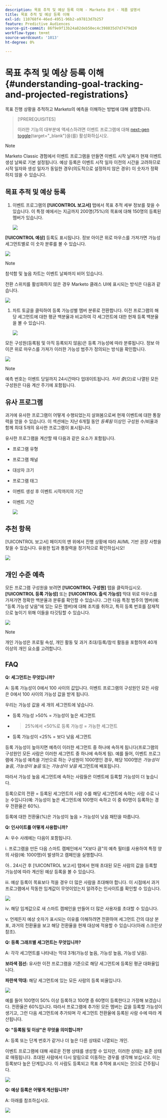 ```yaml
---
description: 목표 추적 및 예상 등록 이해 - Marketo 문서 - 제품 설명서
title: 목표 추적 및 예상 등록 이해
exl-id: 110768f4-46ed-4951-96b2-a97813d7b257
feature: Predictive Audiences
source-git-commit: 86f9e9f13b24a82deb50ec4c398035d7d7479d20
workflow-type: tm+mt
source-wordcount: '1013'
ht-degree: 0%

---
```


# 목표 추적 및 예상 등록 이해 {#understanding-goal-tracking-and-projected-registrations}

목표 진행 상황을 추적하고 Marketo의 예측을 이해하는 방법에 대해 설명합니다.

>[!PREREQUISITES]
>
>이러한 기능의 대부분에 액세스하려면 이벤트 프로그램에 대해 [next-gen toggle](/help/marketo/product-docs/marketo-engage-modern-ux/toggle-switch.md){target="_blank"}을(를) 활성화하십시오.

>[!NOTE]
>
>Marketo Classic 경험에서 이벤트 프로그램을 만들면 이벤트 시작 날짜가 현재 이벤트 생성 날짜로 기본 설정됩니다. 예상 등록은 이벤트 시작 일자 이전의 시간을 고려하므로 시작 일자와 생성 일자가 동일한 경우(의도적으로 설정하지 않은 경우) 이 숫자가 정확하지 않을 수 있습니다.

## 목표 추적 및 예상 등록

1. 이벤트 프로그램의 **[!UICONTROL 보고서]** 탭에서 목표 추적 세부 정보를 찾을 수 있습니다. 이 특정 예에서는 지금까지 200명(75%)의 목표에 대해 150명의 등록된 멤버가 있습니다.

   ![](assets/understanding-goal-tracking-and-projected-registrations-1.png)

**[!UICONTROL 예상]** 등록도 표시됩니다. 정보 아이콘 위로 마우스를 가져가면 가능성 세그먼트별로 이 숫자 분류를 볼 수 있습니다.

![](assets/understanding-goal-tracking-and-projected-registrations-2.png)

>[!NOTE]
>
>참석함 및 높음 차트는 이벤트 날짜까지 비어 있습니다.

전환 스위치를 활성화하지 않은 경우 Marketo 클래스 UI에 표시되는 방식은 다음과 같습니다.

![](assets/understanding-goal-tracking-and-projected-registrations-3.png)

1. 차트 토글을 클릭하여 등록 가능성별 멤버 분류로 전환합니다. 이전 프로그램의 해당 세그먼트에 대한 평균 백분율과 비교하여 각 세그먼트에 대한 현재 등록 백분율을 볼 수 있습니다.

   ![](assets/understanding-goal-tracking-and-projected-registrations-4.png)

모든 구성원(등록됨 및 아직 등록되지 않음)은 등록 가능성에 따라 분류됩니다. 정보 아이콘 위로 마우스를 가져가 이러한 가능성 범주가 정의되는 방식을 확인합니다.

![](assets/understanding-goal-tracking-and-projected-registrations-5.png)

>[!NOTE]
>
>예측 번호는 이벤트 당일까지 24시간마다 업데이트됩니다. _처리 중_(으)로 나열된 모든 구성원은 다음 계산 주기에 포함됩니다.

## 유사 프로그램

과거에 유사한 프로그램이 어떻게 수행되었는지 살펴봄으로써 현재 이벤트에 대한 통찰력을 얻을 수 있습니다. 이 섹션에는 지난 6개월 동안 _등록됨_ 이상인 구성원 수/비율과 함께 최대 5개의 유사한 프로그램이 표시됩니다.

유사한 프로그램을 계산할 때 다음과 같은 요소가 포함됩니다.

* 프로그램 유형
* 프로그램 채널
* 대상자 크기
* 프로그램 태그
* 이벤트 생성 후 이벤트 시작까지의 기간
* 이벤트 기간

  ![](assets/understanding-goal-tracking-and-projected-registrations-6.png)

## 추천 항목

[!UICONTROL 보고서] 페이지의 맨 위에서 진행 상황에 따라 AI/ML 기반 권장 사항을 찾을 수 있습니다. 유용한 팁과 통찰력을 정기적으로 확인하십시오!

![](assets/understanding-goal-tracking-and-projected-registrations-7.png)

## 개인 수준 예측

모든 프로그램 구성원을 보려면 **[!UICONTROL 구성원]** 탭을 클릭하십시오. **[!UICONTROL 등록 가능성]** 또는 **[!UICONTROL 출석 가능성]** 막대 위로 마우스를 가져가면 정확한 백분율과 분류를 확인할 수 있습니다. 그런 다음 특정 범주의 멤버(예: &quot;등록 가능성 낮음&quot;에 있는 모든 멤버)에 대해 조치를 취하고, 특히 등록 번호를 잠재적으로 높이기 위해 이들을 타깃팅할 수 있습니다.

![](assets/understanding-goal-tracking-and-projected-registrations-8.png)

>[!NOTE]
>
>개인 가능성은 프로필 속성, 개인 활동 및 과거 초대/등록/참석 활동을 포함하여 40개 이상의 개인 요소를 고려합니다.

## FAQ

**Q: 세그먼트는 무엇입니까?**

A: 등록 가능성이 0에서 100 사이의 값입니다. 이벤트 프로그램의 구성원인 모든 사람은 0에서 100 사이의 가능성 값을 받게 됩니다.

우리는 가능성 값을 세 개의 세그먼트에 넣습니다.

* 등록 가능성 >50% = 가능성이 높은 세그먼트
* >25%에서 &lt;50%로 등록 가능성 = 가능한 세그먼트
* 등록 가능성이 &lt;25% = 보다 낮음 세그먼트

등록 가능성이 높아지면 예측이 이러한 세그먼트 중 하나에 속하게 됩니다(프로그램의 구성원인 모든 사람은 이러한 세그먼트 중 하나에 속하게 됨). 예를 들어, 이벤트 프로그램에 가능성 예측을 기반으로 하는 구성원이 1000명인 경우, 해당 1000명은 _가능성이 높음_, _가능성이 높음_ 또는 _가능성이 낮음_ 세그먼트에 배포됩니다.

따라서 가능성 높음 세그먼트에 속하는 사람들은 이벤트에 등록할 가능성이 더 높습니다.

등록으로의 전환 = 등록된 세그먼트의 사람 수를 해당 세그먼트에 속하는 사람 수로 나눈 수입니다(예: 가능성이 높은 세그먼트에 100명이 속하고 이 중 60명이 등록하는 경우 전환율은 60%).

등록에 대한 전환율(%)은 가능성이 높음 > 가능성이 낮음 패턴을 따릅니다.

**Q: 인사이트를 어떻게 사용합니까?**

A: 우수 사례에는 다음이 포함됩니다.

i. 프로그램을 만든 다음 스마트 캠페인에서 &quot;X보다 큼&quot;의 예측 필터를 사용하여 특정 양의 사람(예: 1000명)이 발생하고 캠페인을 실행합니다.

아.. 24시간 후 [!UICONTROL 보고서] 탭에서 현재 초대된 모든 사람의 값을 등록할 가능성에 따라 계산된 예상 등록을 볼 수 있습니다.

iii. 예상 등록이 목표보다 적을 경우 더 많은 사람을 초대해야 합니다. 이 시점에서 과거 프로그램에서 작동한 임계값이 무엇이었는지 알려주는 인사이트를 확인할 수 있습니다.

![](assets/understanding-goal-tracking-and-projected-registrations-9.png)

iv. 해당 임계값으로 새 스마트 캠페인을 만들어 더 많은 사용자를 초대할 수 있습니다.

v. 언제든지 예상 숫자가 표시되는 이유를 이해하려면 전환하여 세그먼트 간의 대상 분포, 과거의 전환율을 보고 해당 전환율을 현재 대상에 적용할 수 있습니다(아래 스크린샷 참조).

**Q: 등록 그래프별 세그먼트는 무엇입니까?**

A: 각각 세그먼트를 나타내는 막대 3개(가능성 높음, 가능성 높음, 가능성 낮음).

**보라색 점선:** 유사한 이전 프로그램을 기준으로 해당 세그먼트에 등록된 평균 대화율입니다.

**파란색 막대:** 해당 세그먼트에 있는 모든 사람의 등록 비율입니다.

![](assets/understanding-goal-tracking-and-projected-registrations-10.png)

예를 들어 100명이 50% 이상 등록하고 100명 중 60명이 등록한다고 가정해 보겠습니다. 전환율은 60%입니다. 따라서 프로그램에 추가된 모든 멤버는 값을 등록할 가능성이 생기고, 그런 다음 세그먼트에 추가되며 각 세그먼트 전환율에 등록된 사람 수에 따라 계산됩니다.

**Q: &quot;등록됨 및 이상&quot;은 무엇을 의미합니까?**

A: 등록 또는 단계 번호가 같거나 더 높은 다른 상태로 나열되는 개인.

이벤트 프로그램에 대해 새로운 진행 상태를 생성할 수 있지만, 이러한 상태는 표준 상태로 매핑됩니다. 초대된 사람에서 다시 알림으로 이동하는 경우를 생각해 보십시오. 이는 등록보다 높은 단계입니다. 이 사람도 등록되고 목표 추적에 표시되는 것으로 간주됩니다.

![](assets/understanding-goal-tracking-and-projected-registrations-11.png)

**Q: 예상 등록은 어떻게 계산됩니까?**

A: 아래를 참조하십시오.

![](assets/understanding-goal-tracking-and-projected-registrations-12.png)
